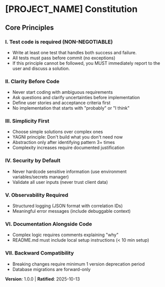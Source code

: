 # [PROJECT_NAME] Constitution
## Core Principles
### I. Test code is required (NON-NEGOTIABLE)
- Write at least one test that handles both success and failure.
- All tests must pass before commit (no exceptions)
- If this principle cannot be followed, you MUST immediately report to the user and discuss a solution.

### II. Clarity Before Code
- Never start coding with ambiguous requirements
- Ask questions and clarify uncertainties before implementation
- Define user stories and acceptance criteria first
- No implementation that starts with "probably" or "I think"

### III. Simplicity First
- Choose simple solutions over complex ones
- YAGNI principle: Don't build what you don't need now
- Abstraction only after identifying pattern 3+ times
- Complexity increases require documented justification

### IV. Security by Default
- Never hardcode sensitive information (use environment variables/secrets manager)
- Validate all user inputs (never trust client data)

### V. Observability Required
- Structured logging (JSON format with correlation IDs)
- Meaningful error messages (include debuggable context)

### VI. Documentation Alongside Code
- Complex logic requires comments explaining "why"
- README.md must include local setup instructions (< 10 min setup)

### VII. Backward Compatibility
- Breaking changes require minimum 1 version deprecation period
- Database migrations are forward-only

**Version**: 1.0.0 | **Ratified**: 2025-10-13
